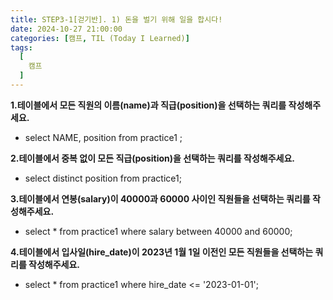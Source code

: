```yaml
---
title: STEP3-1[걷기반]. 1) 돈을 벌기 위해 일을 합시다!
date: 2024-10-27 21:00:00
categories: [캠프, TIL (Today I Learned)]
tags:
  [
    캠프
  ]
---
```


**1.테이블에서 모든 직원의 이름(name)과 직급(position)을 선택하는 쿼리를 작성해주세요.**
- select NAME, position from practice1 ;

**2.테이블에서 중복 없이 모든 직급(position)을 선택하는 쿼리를 작성해주세요.** 
- select distinct position from practice1;

**3.테이블에서 연봉(salary)이 40000과 60000 사이인 직원들을 선택하는 쿼리를 작성해주세요.**
- select * from practice1 where salary between 40000 and 60000;

**4.테이블에서 입사일(hire_date)이 2023년 1월 1일 이전인 모든 직원들을 선택하는 쿼리를 작성해주세요.**
- select * from practice1 where hire_date <= '2023-01-01';